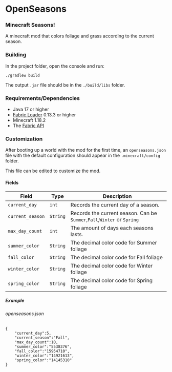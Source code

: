 # OpenSeasons
###  Minecraft Seasons!
A minecraft mod that colors foliage and grass according to the current season.

### Building
In the project folder, open the console and run:
```
./gradlew build
```

The output ```.jar``` file should be in the ``` ./build/libs ``` folder.

### Requirements/Dependencies
* Java 17 or higher
* [Fabric Loader](https://fabricmc.net/use/installer/) 0.13.3 or higher
* Minecraft 1.18.2
* The [Fabric API](https://www.curseforge.com/minecraft/mc-mods/fabric-api)

### Customization

After booting up a world with the mod for the first time, an ``openseasons.json`` file with the default 
configuration should appear in the ``.minecraft/config`` folder.

This file can be edited to customize the mod.

#### Fields

| Field          | Type   | Description                                                                     |
|----------------|--------|---------------------------------------------------------------------------------|
| ``current_day``    | ``int``    | Records the current day of a season.                                            |
| ``current_season`` | ``String`` | Records the current season. Can be ``Summer``,``Fall``,``Winter`` or ``Spring`` |
| ``max_day_count``  | ``int``    | The amount of days each seasons lasts.                                          |
| ``summer_color``   | ``String`` | The decimal color code for Summer foliage                                       |
| ``fall_color``     | ``String`` | The decimal color code for Fall foliage                                         |
| ``winter_color``   | ``String`` | The decimal color code for Winter foliage                                       |
| ``spring_color``   | ``String`` | The decimal color code for Spring foliage                                       |


##### Example
###### openseasons.json
````
{
    "current_day":5,
    "current_season":"Fall",
    "max_day_count":10,
    "summer_color":"5538376",
    "fall_color":"15954710",
    "winter_color":"14921613",
    "spring_color":"14145310"
}
````